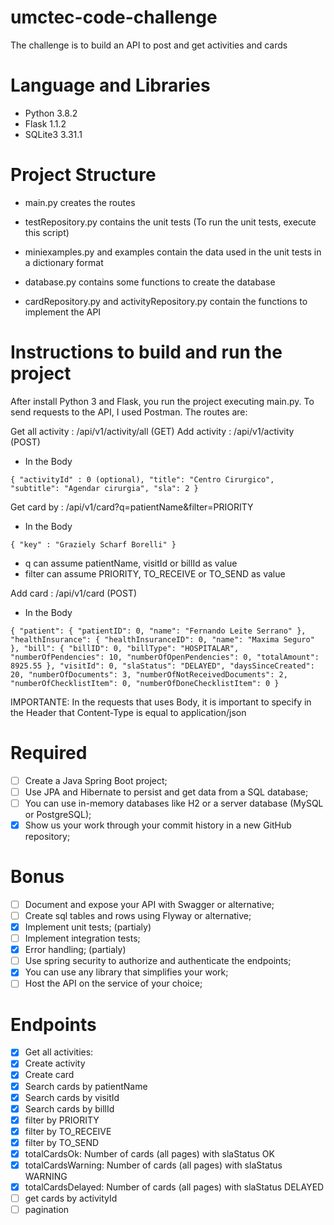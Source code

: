 # umctec-code-challenge
The challenge is to build an API to post and get activities and cards

# Language and Libraries

- Python 3.8.2
- Flask 1.1.2
- SQLite3 3.31.1

# Project Structure

- main.py creates the routes

- testRepository.py contains the unit tests (To run the unit tests, execute this script)

- miniexamples.py and examples contain the data used in the unit tests in a dictionary format

- database.py contains some functions to create the database

- cardRepository.py and activityRepository.py contain the functions to implement the API


# Instructions to build and run the project

After install Python 3 and Flask, you run the project executing main.py. To send requests to the API, I used Postman. The routes are:

Get all activity : /api/v1/activity/all (GET)
Add activity : /api/v1/activity (POST)
- In the Body 

`{
    "activityId" : 0 (optional),
    "title": "Centro Cirurgico",
    "subtitle": "Agendar cirurgia",
    "sla": 2
}`


Get card by : /api/v1/card?q=patientName&filter=PRIORITY
- In the Body

`{
    "key" : "Graziely Scharf Borelli"
}`

- q can assume patientName, visitId or billId as value
- filter can assume PRIORITY, TO_RECEIVE or TO_SEND as value

Add card : /api/v1/card (POST)
- In the Body  

`
{
        "patient": {
            "patientID": 0,
            "name": "Fernando Leite Serrano"
        },
        "healthInsurance": {
            "healthInsuranceID": 0,
            "name": "Maxima Seguro"
        },
        "bill": {
            "billID": 0,
            "billType": "HOSPITALAR",
            "numberOfPendencies": 10,
            "numberOfOpenPendencies": 0,
            "totalAmount": 8925.55
        },
        "visitId": 0,
        "slaStatus": "DELAYED",
        "daysSinceCreated": 20,
        "numberOfDocuments": 3,
        "numberOfNotReceivedDocuments": 2,
        "numberOfChecklistItem": 0,
        "numberOfDoneChecklistItem": 0
    }
`

IMPORTANTE: In the requests that uses Body, it is important to specify in the Header that Content-Type is equal to application/json

# Required

- [ ] Create a Java Spring Boot project;
- [ ] Use JPA and Hibernate to persist and get data from a SQL database;
- [ ] You can use in-memory databases like H2 or a server database (MySQL or PostgreSQL);
- [x] Show us your work through your commit history in a new GitHub repository;

# Bonus

- [ ] Document and expose your API with Swagger or alternative;
- [ ] Create sql tables and rows using Flyway or alternative;
- [x] Implement unit tests; (partialy)
- [ ] Implement integration tests;
- [x] Error handling; (partialy)
- [ ] Use spring security to authorize and authenticate the endpoints;
- [x] You can use any library that simplifies your work;
- [ ] Host the API on the service of your choice;

# Endpoints
    
- [x] Get all activities:
- [x] Create activity
- [x] Create card
- [x] Search cards by patientName
- [x] Search cards by visitId
- [x] Search cards by billId
- [x] filter by PRIORITY
- [x] filter by TO_RECEIVE
- [x] filter by TO_SEND
- [x] totalCardsOk: Number of cards (all pages) with slaStatus OK
- [x] totalCardsWarning: Number of cards (all pages) with slaStatus WARNING
- [x] totalCardsDelayed: Number of cards (all pages) with slaStatus DELAYED
- [ ] get cards by activityId
- [ ] pagination
